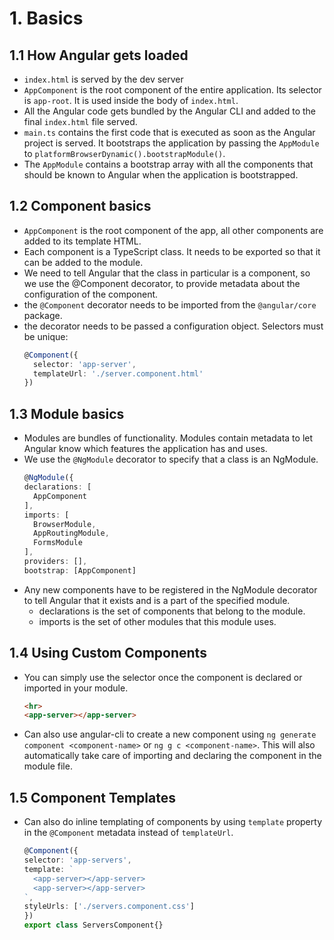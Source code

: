 # 1. Basics
## 1.1 How Angular gets loaded
- `index.html` is served by the dev server
- `AppComponent` is the root component of the entire application. Its selector is `app-root`. It is used inside the body of `index.html`.
- All the Angular code gets bundled by the Angular CLI and added to the final `index.html` file served.
- `main.ts` contains the first code that is executed as soon as the Angular project is served. It bootstraps the application by passing the `AppModule` to `platformBrowserDynamic().bootstrapModule()`.
- The `AppModule` contains a bootstrap array with all the components that should be known to Angular when the application is bootstrapped.
## 1.2 Component basics
- `AppComponent` is the root component of the app, all other components are added to its template HTML.
- Each component is a TypeScript class. It needs to be exported so that it can be added to the module.
- We need to tell Angular that the class in particular is a component, so we use the @Component decorator, to provide metadata about the configuration of the component.
- the `@Component` decorator needs to be imported from the `@angular/core` package.
- the decorator needs to be passed a configuration object. Selectors must be unique:
  ```ts
  @Component({
    selector: 'app-server',
    templateUrl: './server.component.html'
  })
  ```
## 1.3 Module basics
- Modules are bundles of functionality. Modules contain metadata to let Angular know which features the application has and uses.
- We use the `@NgModule` decorator to specify that a class is an NgModule.
  ```ts
  @NgModule({
  declarations: [
    AppComponent
  ],
  imports: [
    BrowserModule,
    AppRoutingModule,
    FormsModule
  ],
  providers: [],
  bootstrap: [AppComponent]
  ```
- Any new components have to be registered in the NgModule decorator to tell Angular that it exists and is a part of the specified module.
  - declarations is the set of components that belong to the module.
  - imports is the set of other modules that this module uses.
## 1.4 Using Custom Components
- You can simply use the selector once the component is declared or imported in your module.
  ```html
  <hr>
  <app-server></app-server>
  ```
- Can also use angular-cli to create a new component using `ng generate component <component-name>` or `ng g c <component-name>`. This will also automatically take care of importing and declaring the component in the module file.
## 1.5 Component Templates
- Can also do inline templating of components by using `template` property in the `@Component` metadata instead of `templateUrl`.
  ```ts
  @Component({
  selector: 'app-servers',
  template: `
    <app-server></app-server>
    <app-server></app-server>
  `,
  styleUrls: ['./servers.component.css']
  })
  export class ServersComponent{}
  ```

